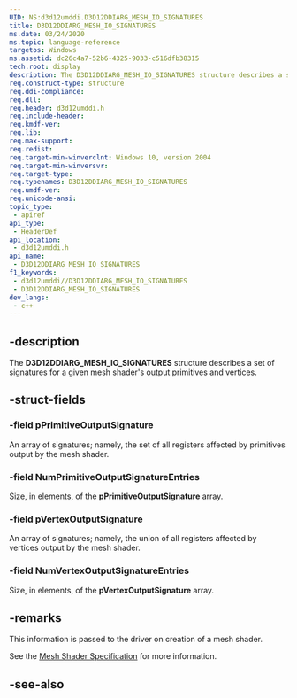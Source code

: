 ```yaml
---
UID: NS:d3d12umddi.D3D12DDIARG_MESH_IO_SIGNATURES
title: D3D12DDIARG_MESH_IO_SIGNATURES
ms.date: 03/24/2020
ms.topic: language-reference
targetos: Windows
ms.assetid: dc26c4a7-52b6-4325-9033-c516dfb38315
tech.root: display
description: The D3D12DDIARG_MESH_IO_SIGNATURES structure describes a set of signatures for a given mesh shader's output primitives and vertices.
req.construct-type: structure
req.ddi-compliance: 
req.dll: 
req.header: d3d12umddi.h
req.include-header: 
req.kmdf-ver: 
req.lib: 
req.max-support: 
req.redist: 
req.target-min-winverclnt: Windows 10, version 2004
req.target-min-winversvr: 
req.target-type: 
req.typenames: D3D12DDIARG_MESH_IO_SIGNATURES
req.umdf-ver: 
req.unicode-ansi: 
topic_type:
 - apiref
api_type:
 - HeaderDef
api_location:
 - d3d12umddi.h
api_name:
 - D3D12DDIARG_MESH_IO_SIGNATURES
f1_keywords:
 - d3d12umddi//D3D12DDIARG_MESH_IO_SIGNATURES
 - D3D12DDIARG_MESH_IO_SIGNATURES
dev_langs:
 - c++
---
```


## -description

The **D3D12DDIARG_MESH_IO_SIGNATURES** structure describes a set of signatures for a given mesh shader's output primitives and vertices.

## -struct-fields

### -field pPrimitiveOutputSignature

An array of signatures; namely, the set of all registers affected by primitives output by the mesh shader.

### -field NumPrimitiveOutputSignatureEntries

Size, in elements, of the **pPrimitiveOutputSignature** array.

### -field pVertexOutputSignature

An array of signatures; namely, the union of all registers affected by vertices output by the mesh shader.

### -field NumVertexOutputSignatureEntries

Size, in elements, of the **pVertexOutputSignature** array.

## -remarks

This information is passed to the driver on creation of a mesh shader.

See the [Mesh Shader Specification](https://microsoft.github.io/DirectX-Specs/d3d/MeshShader.html) for more information.

## -see-also
